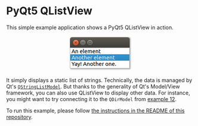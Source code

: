 # PyQt5 QListView

This simple example application shows a PyQt5 QListView in action.

<p align="center"><img src="pyqt5-qlistview.png" alt="PyQt5 QListView"></p>

It simply displays a static list of strings. Technically, the data is managed by Qt's [`QStringListModel`](https://doc.qt.io/qt-5/qstringlistmodel.html). But thanks to the generality of Qt's Model/View framework, you can also use QListView to display other data. For instance, you might want to try connecting it to the `QDirModel` from [example 12](../12%20QTreeView%20example%20in%20Python).

To run this example, please follow [the instructions in the README of this repository](https://github.com/1mh/pyqt-examples#running-the-examples).